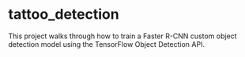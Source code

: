 # tattoo_detection

This project walks through how to train a Faster R-CNN custom object detection model using the TensorFlow Object Detection API.